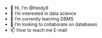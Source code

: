 - 👋 Hi, I’m @Heidy9
- 👀 I’m interested in data science
- 🌱 I’m currently learning DBMS
- 💞️ I’m looking to collaborate on databases
- 📫 How to reach me E-mail

<!---
Heidy9/Heidy9 is a ✨ special ✨ repository because its `README.md` (this file) appears on your GitHub profile.
You can click the Preview link to take a look at your changes.
--->
